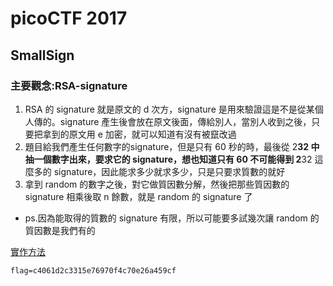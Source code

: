 # picoCTF 2017
## SmallSign
### 主要觀念:RSA-signature
1. RSA 的 signature 就是原文的 d 次方，signature 是用來驗證這是不是從某個人傳的。signature 產生後會放在原文後面，傳給別人，當別人收到之後，只要把拿到的原文用 e 加密，就可以知道有沒有被竄改過
2. 題目給我們產生任何數字的signature，但是只有 60 秒的時，最後從 2**32 中抽一個數字出來，要求它的 signature，想也知道只有 60 不可能得到 2**32 這麼多的 signature，因此能求多少就求多少，只是只要求質數的就好
3. 拿到 random 的數字之後，對它做質因數分解，然後把那些質因數的 signature 相乘後取 n 餘數，就是 random 的 signature 了

* ps.因為能取得的質數的 signature 有限，所以可能要多試幾次讓 random 的質因數是我們有的

[實作方法](https://github.com/HardworkingSnowman/CTF/blob/master/CRYPTO/picoCTF2017/SmallSign/sol.py)

```
flag=c4061d2c3315e76970f4c70e26a459cf
```